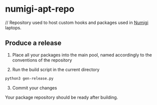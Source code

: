 # numigi-apt-repo
// Repository used to host custom hooks and packages used in [Numigi](https://numigi.com) laptops.

## Produce a release
1. Place all your packages into the main pool, named accordingly to the conventions of the repository

2. Run the build script in the current directory
```bash
python3 gen-release.py
```

3. Commit your changes

Your package repository should be ready after building.